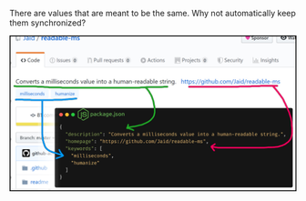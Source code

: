 There are values that are meant to be the same. Why not automatically keep them synchronized?

![Banner](readme/banner.jpg)